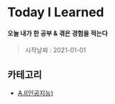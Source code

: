 # Today I Learned

#### 오늘 내가 한 공부 & 겪은 경험을 적는다  
> 시작날짜 : 2021-01-01

## 카테고리
* [A.I(인공지능)](https://github.com/BOSOEK/TIL/blob/main/A.I/README.md)
